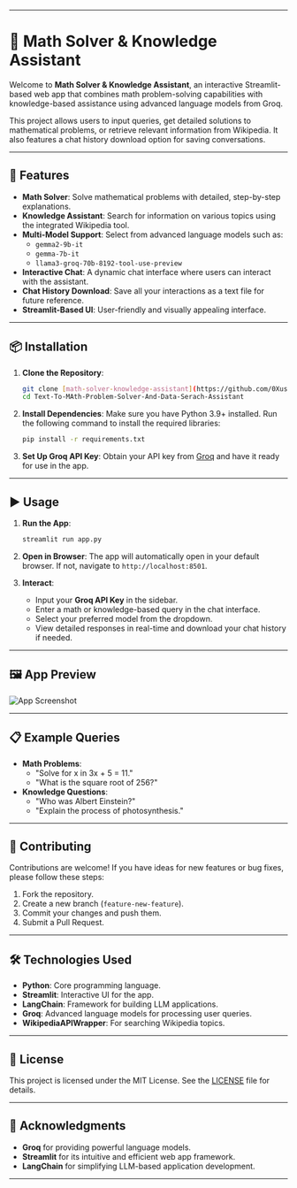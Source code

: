 

---

# 🧮 Math Solver & Knowledge Assistant

Welcome to **Math Solver & Knowledge Assistant**, an interactive Streamlit-based web app that combines math problem-solving capabilities with knowledge-based assistance using advanced language models from Groq. 

This project allows users to input queries, get detailed solutions to mathematical problems, or retrieve relevant information from Wikipedia. It also features a chat history download option for saving conversations.

---

## 🚀 Features

- **Math Solver**: Solve mathematical problems with detailed, step-by-step explanations.  
- **Knowledge Assistant**: Search for information on various topics using the integrated Wikipedia tool.  
- **Multi-Model Support**: Select from advanced language models such as:
  - `gemma2-9b-it`
  - `gemma-7b-it`
  - `llama3-groq-70b-8192-tool-use-preview`
- **Interactive Chat**: A dynamic chat interface where users can interact with the assistant.  
- **Chat History Download**: Save all your interactions as a text file for future reference.  
- **Streamlit-Based UI**: User-friendly and visually appealing interface.

---

## 📦 Installation

1. **Clone the Repository**:
   ```bash
   git clone [math-solver-knowledge-assistant](https://github.com/0Xuser100/Text-To-MAth-Problem-Solver-And-Data-Serach-Assistant.git)
   cd Text-To-MAth-Problem-Solver-And-Data-Serach-Assistant
   ```

2. **Install Dependencies**:
   Make sure you have Python 3.9+ installed. Run the following command to install the required libraries:
   ```bash
   pip install -r requirements.txt
   ```

3. **Set Up Groq API Key**:
   Obtain your API key from [Groq](https://groq.com/) and have it ready for use in the app.

---

## ▶️ Usage

1. **Run the App**:
   ```bash
   streamlit run app.py
   ```
2. **Open in Browser**:
   The app will automatically open in your default browser. If not, navigate to `http://localhost:8501`.

3. **Interact**:
   - Input your **Groq API Key** in the sidebar.
   - Enter a math or knowledge-based query in the chat interface.
   - Select your preferred model from the dropdown.
   - View detailed responses in real-time and download your chat history if needed.

---

## 🖼️ App Preview

![App Screenshot](https://files.fm/f/yr55nj8769)  

---

## 📋 Example Queries

- **Math Problems**: 
  - "Solve for x in 3x + 5 = 11."
  - "What is the square root of 256?"
- **Knowledge Questions**:
  - "Who was Albert Einstein?"
  - "Explain the process of photosynthesis."

---

## 🤝 Contributing

Contributions are welcome! If you have ideas for new features or bug fixes, please follow these steps:

1. Fork the repository.
2. Create a new branch (`feature-new-feature`).
3. Commit your changes and push them.
4. Submit a Pull Request.

---

## 🛠️ Technologies Used

- **Python**: Core programming language.  
- **Streamlit**: Interactive UI for the app.  
- **LangChain**: Framework for building LLM applications.  
- **Groq**: Advanced language models for processing user queries.  
- **WikipediaAPIWrapper**: For searching Wikipedia topics.

---

## 📄 License

This project is licensed under the MIT License. See the [LICENSE](LICENSE) file for details.

---

## 🌟 Acknowledgments

- **Groq** for providing powerful language models.
- **Streamlit** for its intuitive and efficient web app framework.
- **LangChain** for simplifying LLM-based application development.

---

